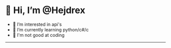 👋 Hi, I’m @Hejdrex
===================
- 👀 I’m interested in api's
- 🌱 I’m currently learning python/c#/c
- 🤮 I'm not good at coding
- -------------------------

<!---
Hejdrex/Hejdrex is a ✨ special ✨ repository because its `README.md` (this file) appears on your GitHub profile.
You can click the Preview link to take a look at your changes.
--->
